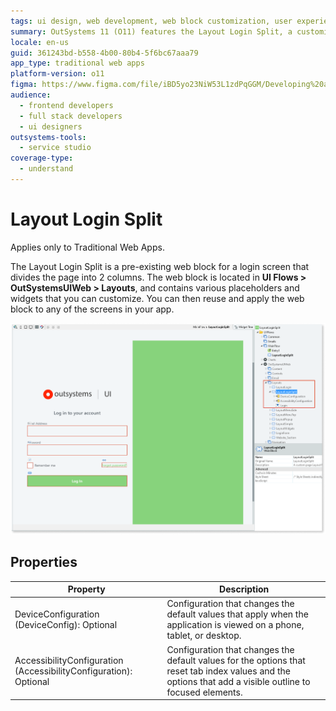 ```yaml
---
tags: ui design, web development, web block customization, user experience, login screen design
summary: OutSystems 11 (O11) features the Layout Login Split, a customizable web block for Traditional Web Apps that divides the login screen into two columns.
locale: en-us
guid: 361243bd-b558-4b00-80b4-5f6bc67aaa79
app_type: traditional web apps
platform-version: o11
figma: https://www.figma.com/file/iBD5yo23NiW53L1zdPqGGM/Developing%20an%20Application?node-id=238:13
audience:
  - frontend developers
  - full stack developers
  - ui designers
outsystems-tools:
  - service studio
coverage-type:
  - understand
---
```


# Layout Login Split

<div class="info" markdown="1">

Applies only to Traditional Web Apps.

</div>

The Layout Login Split is a pre-existing web block for a login screen that divides the page into 2 columns. The web block is located in **UI Flows > OutSystemsUIWeb > Layouts**, and contains various placeholders and widgets that you can customize. You can then reuse and apply the web block to any of the screens in your app.

![Screenshot of the Layout Login Split web block in OutSystems Traditional Web App](images/layoutloginsplit-1-ss.png "Layout Login Split Screenshot")

## Properties

| **Property** |  **Description** |
|---|---|
| DeviceConfiguration (DeviceConfig): Optional  |  Configuration that changes the default values that apply when the application is viewed on a phone, tablet, or desktop. |
| AccessibilityConfiguration (AccessibilityConfiguration): Optional | Configuration that changes the default values for the options that reset tab index values and the options that add a visible outline to focused elements. |
